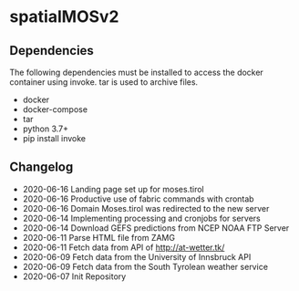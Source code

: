 # spatialMOSv2

## Dependencies

The following dependencies must be installed to access the docker container using invoke. tar is used to archive files.

* docker
* docker-compose
* tar
* python 3.7+
* pip install invoke


## Changelog

- 2020-06-16 Landing page set up for moses.tirol
- 2020-06-16 Productive use of fabric commands with crontab
- 2020-06-16 Domain Moses.tirol was redirected to the new server
- 2020-06-14 Implementing processing and cronjobs for servers
- 2020-06-14 Download GEFS predictions from NCEP NOAA FTP Server
- 2020-06-11 Parse HTML file from ZAMG
- 2020-06-11 Fetch data from API of http://at-wetter.tk/
- 2020-06-09 Fetch data from the University of Innsbruck API
- 2020-06-09 Fetch data from the South Tyrolean weather service  
- 2020-06-07 Init Repository 
